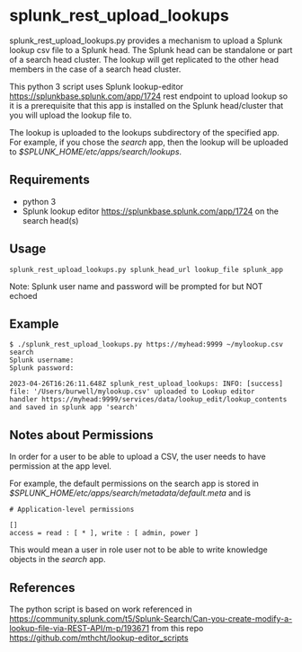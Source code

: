# splunk_rest_upload_lookups

splunk_rest_upload_lookups.py provides a mechanism to upload a Splunk lookup csv file to a Splunk head. The Splunk head can be
standalone or part of a search head cluster. The lookup will get replicated to the other head members in the case of a search head cluster.

This python 3 script uses Splunk lookup-editor https://splunkbase.splunk.com/app/1724 rest endpoint to upload lookup so it is
a prerequisite that this app is installed on the Splunk head/cluster that you will upload the lookup file to.

The lookup is uploaded to the lookups subdirectory of the specified app. For example, if you chose the _search_ app, then the lookup
will be uploaded to _$SPLUNK_HOME/etc/apps/search/lookups_.

## Requirements
- python 3
- Splunk lookup editor https://splunkbase.splunk.com/app/1724 on the search head(s)

## Usage
`splunk_rest_upload_lookups.py splunk_head_url lookup_file splunk_app`

Note: Splunk user name and password will be prompted for but NOT echoed

## Example

```shell
$ ./splunk_rest_upload_lookups.py https://myhead:9999 ~/mylookup.csv search
Splunk username: 
Splunk password:

2023-04-26T16:26:11.648Z splunk_rest_upload_lookups: INFO: [success]
file: '/Users/burwell/mylookup.csv' uploaded to Lookup editor
handler https://myhead:9999/services/data/lookup_edit/lookup_contents and saved in splunk app 'search'

```

## Notes about Permissions
In order for a user to be able to upload a CSV, the user needs to have permission at the app level.

For example, the default permissions on the search app is stored in _$SPLUNK_HOME/etc/apps/search/metadata/default.meta_ and is

```
# Application-level permissions

[]
access = read : [ * ], write : [ admin, power ]
```

This would mean a user in role user not to be able to write knowledge objects in the _search_ app.


## References
The python script is based on work referenced in https://community.splunk.com/t5/Splunk-Search/Can-you-create-modify-a-lookup-file-via-REST-API/m-p/193671
from this repo https://github.com/mthcht/lookup-editor_scripts

